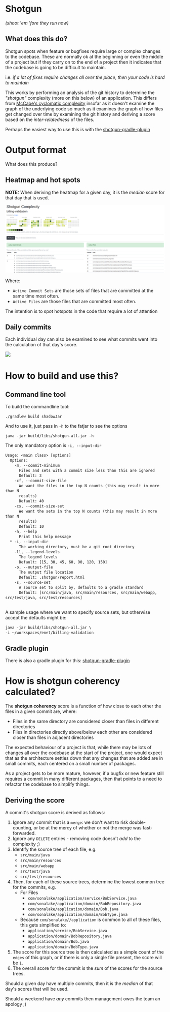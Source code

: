 # Shotgun
_(shoot 'em 'fore they run now)_


## What does this do?

Shotgun spots when feature or bugfixes require large or complex changes to 
the codebase. These are normally ok at the beginning or even the middle of 
a project but if they carry on to the end of a project then it indicates that
the codebase is going to be difficult to maintain.

i.e. _if a lot of fixes require changes all over the place, then your code is
hard to maintain_

This works by performing an analysis of the git history to determine the _"shotgun"_ complexity 
(more on this below) of an application. This differs from 
[McCabe's cyclomatic complexity](https://en.wikipedia.org/wiki/Cyclomatic_complexity)
insofar as it doesn't examine the graph of the underlying code so much as it
examines the graph of how files get changed over time by examining the git
history and deriving a score based on the _inter-relatedness_ of the files.


Perhaps the easiest way to use this is with the [shotgun-gradle-plugin](https://bitbucket.org/sonalake/shotgun-gradle-plugin/)

# Output format

What does this produce?

## Heatmap and hot spots
**NOTE:** When deriving the heatmap for a given day, it is the _median_ score for that
day that is used.

![](docs/hotspot.png)

Where:

* `Active Commit Sets` are those sets of files that are committed at the same time most often.
* `Active Files` are those files that are committed most often. 

The intention is to spot hotspots in the code that require a lot of attention

## Daily commits

Each individual day can also be examined to see what commits went into the 
calculation of that day's score.

![](docs/dail#y.png)

 
# How to build and use this?

## Command line tool
To build the commandline tool:
    
    ./gradlew build shadowJar


And to use it, just pass in `-h` to the fatjar to see the options

    java -jar build/libs/shotgun-all.jar -h


The only mandatory option is `-i, --input-dir`

```
Usage: <main class> [options]
  Options:
    -m, --commit-minimum
      Files and sets with a commit size less than this are ignored
      Default: 3
    -cf, --commit-size-file
      We want the files in the top N counts (this may result in more than N 
      results) 
      Default: 40
    -cs, --commit-size-set
      We want the sets in the top N counts (this may result in more than N 
      results) 
      Default: 10
    -h, --help
      Print this help message
  * -i, --input-dir
      The working directory, must be a git root directory
    -ll, --legend-levels
      The legend levels
      Default: [15, 30, 45, 60, 90, 120, 150]
    -o, --output-file
      The output file location
      Default: .shotgun/report.html
    -s, --source-set
      A source set to split by, defaults to a gradle standard
      Default: [src/main/java, src/main/resources, src/main/webapp, src/test/java, src/test/resources]


```    

A sample usage where we want to specify source sets, but otherwise accept the defaults 
might be:

    java -jar build/libs/shotgun-all.jar \    
    -i ~/workspaces/enet/billing-validation 

## Gradle plugin

There is also a gradle plugin for this: [shotgun-gradle-plugin](https://bitbucket.org/sonalake/shotgun-gradle-plugin/)

# How is shotgun coherency calculated?

The **shotgun coherency** score is a function of how close to each other the files
in a given commit are, where:

* Files in the same directory are considered closer than files in different 
directories
* Files in directories directly above/below each other are considered closer than
files in adjacent directories 

The expected behaviour of a project is that, while there may be lots of changes
all over the codebase at the start of the project, one would expect that as
the architecture settles down that any changes that are added are in small
commits, each centered on a small number of packages.

As a project gets to be more mature, however, if a bugfix or new feature still 
requires a commit in many different packages, then that points to a need to 
refactor the codebase to simplify things. 


## Deriving the score

A commit's shotgun score is derived as follows:

1. Ignore any commit that is a `merge`: we don't want to risk double-counting, or be at the mercy of whether or not
the merge was fast-forwarded.
1. Ignore any `DELETE` entries - removing code doesn't _add_ to the complexity ;)
1. Identify the source tree of each file, e.g.
    * `src/main/java`
    * `src/main/resources`
    * `src/main/webapp`
    * `src/test/java`
    * `src/test/resources`
1. Then, for each of these source trees, determine the lowest common tree for
the commits, e.g.
    * For Files
        * `com/sonalake/application/service/BobService.java`
        * `com/sonalake/application/domain/BobRepository.java`
        * `com/sonalake/application/domain/Bob.java`
        * `com/sonalake/application/domain/BobType.java`
    * Because `com/sonalake//application` is common to all of these files, this gets
    simplified to:
        * `application/service/BobService.java`
        * `application/domain/BobRepository.java`
        * `application/domain/Bob.java`
        * `application/domain/BobType.java`
1. The score for this source tree is then calculated as a simple count of the 
    `edges` of this graph, or if there is only a single file present, the 
    score will be `1`.
1. The overall score for the commit is the _sum_ of the scores for the source trees.

Should a given day have multiple commits, then it is the _median_ of that day's scores
that will be used.

Should a weekend have _any_ commits then management owes the team an apology ;)

